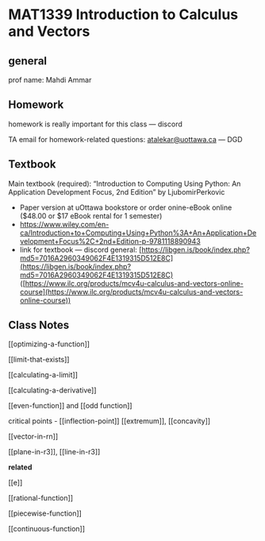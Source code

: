 # MAT1339 Introduction to Calculus and Vectors

## general

prof name: Mahdi Ammar

## Homework

homework is really important for this class &mdash; discord

TA email for homework-related questions: [atalekar@uottawa.ca](mailto:atalekar@uottawa.ca) &mdash; DGD

## Textbook

Main textbook (required): “Introduction to Computing Using Python: An Application Development Focus, 2nd Edition” by LjubomirPerkovic

- Paper version at uOttawa bookstore or order onine-eBook online ($48.00 or $17 eBook rental for 1 semester)
- https://www.wiley.com/en-ca/Introduction+to+Computing+Using+Python%3A+An+Application+Development+Focus%2C+2nd+Edition-p-9781118890943
- link for textbook &mdash; discord general: [https://libgen.is/book/index.php?md5=7016A2960349062F4E1319315D512E8C](https://libgen.is/book/index.php?md5=7016A2960349062F4E1319315D512E8C) ([https://www.ilc.org/products/mcv4u-calculus-and-vectors-online-course](https://www.ilc.org/products/mcv4u-calculus-and-vectors-online-course))

## Class Notes

[[optimizing-a-function]]

[[limit-that-exists]]

[[calculating-a-limit]]

[[calculating-a-derivative]]

[[even-function]] and [[odd function]]

critical points - [[inflection-point]] [[extremum]], [[concavity]]

[[vector-in-rn]]

[[plane-in-r3]], [[line-in-r3]]

**related**

[[e]]

[[rational-function]]

[[piecewise-function]]

[[continuous-function]]

